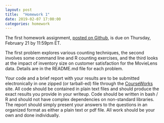 ```yaml
---
layout: post
title:  "Homework 1"
date: 2019-02-07 17:00:00
categories: homework
---
```


The first homework assignment, [posted on Github](https://github.com/jhofman/msd2019/tree/master/homework/homework_1), is due on Thursday, February 21 by 11:59pm ET.

The first problem explores various counting techniques, the second involves some command line and R counting exercises, and the third looks at the impact of inventory size on customer satisfaction for the MovieLens data.
Details are in the README.md file for each problem.

Your code and a brief report with your results are to be submitted electronically in one zipped (or tarball-ed) file through the [CourseWorks](https://courseworks2.columbia.edu/courses/77738) site.
All code should be contained in plain text files and should produce the exact results you provide in your writeup.
Code should be written in bash / R and should not have complex dependencies on non-standard libraries.
The report should simply present your answers to the questions in an organized format as either a plain text or pdf file.
All work should be your own and done individually.